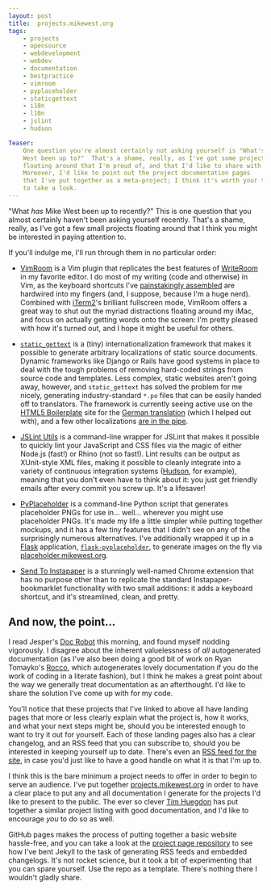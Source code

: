 ```yaml
---
layout: post
title:  projects.mikewest.org
tags:
    - projects
    - opensource
    - webdevelopment
    - webdev
    - documentation
    - bestpractice
    - vimroom
    - pyplaceholder
    - staticgettext
    - i18n
    - l10n
    - jslint
    - hudson

Teaser:
    One question you're almost certainly not asking yourself is "What's Mike
    West been up to?"  That's a shame, really, as I've got some projects
    floating around that I'm proud of, and that I'd like to share with you.
    Moreover, I'd like to point out the project documentation pages
    that I've put together as a meta-project; I think it's worth your time
    to take a look.
---
```

"What _has_ Mike West been up to recently?"  This is one question that you almost certainly haven't been asking yourself recently.  That's a shame, really, as I've got a few small projects floating around that I think you might be interested in paying attention to.

If you'll indulge me, I'll run through them in no particular order:

*   [VimRoom][] is a Vim plugin that replicates the best features of [WriteRoom][] in my favorite editor.  I do most of my writing (code and otherwise) in Vim, as the keyboard shortcuts I've [painstakingly assembled][vimrc] are hardwired into my fingers (and, I suppose, because I'm a huge nerd).  Combined with [iTerm2][]'s brilliant fullscreen mode, VimRoom offers a great way to shut out the myriad distractions floating around my iMac, and focus on actually getting words onto the screen: I'm pretty pleased with how it's turned out, and I hope it might be useful for others.

[vimroom]:    http://projects.mikewest.org/vimroom/
[WriteRoom]:  http://www.hogbaysoftware.com/products/writeroom
[vimrc]:      http://github.com/mikewest/homedir/blob/master/.vimrc
[iTerm2]:     http://sites.google.com/site/iterm2home/

*   [`static_gettext`][sg] is a (tiny) internationalization framework that makes it possible to generate arbitrary localizations of static source documents.  Dynamic frameworks like Django or Rails have good systems in place to deal with the tough problems of removing hard-coded strings from source code and templates.  Less complex, static websites aren't going away, however, and `static_gettext` has solved the problem for me nicely, generating industry-standard `*.po` files that can be easily handed off to translators.  The framework is currently seeing active use on the [HTML5 Boilerplate][html5en] site for the [German translation][html5de] (which I helped out with), and a few other localizations [are in the pipe][html5trans].

[sg]:         http://projects.mikewest.org/static_gettext/
[html5en]:    http://html5boilerplate.com/
[html5de]:    http://de.html5boilerplate.com/
[html5trans]: http://github.com/nimbupani/html5boilerplate-site/issues#issue/3

*   [JSLint Utils][jslintu] is a command-line wrapper for JSLint that makes it possible to quickly lint your JavaScript and CSS files via the magic of either Node.js (fast!) or Rhino (not so fast!).  Lint results can be output as XUnit-style XML files, making it possible to cleanly integrate into a variety of continuous integration systems ([Hudson][], for example), meaning that you don't even have to think about it: you just get friendly emails after every commit you screw up.  It's a lifesaver!

[jslintu]:  http://projects.mikewest.org/jslint_utils/
[Hudson]:   http://hudson-ci.org/

*   [PyPlaceholder][] is a command-line Python script that generates placeholder PNGs for use in... well... wherever you might use placeholder PNGs.  It's made my life a little simpler while putting together mockups, and it has a few tiny features that I didn't see on any of the surprisingly numerous alternatives.  I've additionally wrapped it up in a [Flask][] application, [`flask-pyplaceholder`][fpyp], to generate images on the fly via [placeholder.mikewest.org][pmo].

[PyPlaceholder]:  http://projects.mikewest.org/pyplaceholder/
[Flask]:          http://flask.pocoo.org/
[fpyp]:           http://github.com/mikewest/flask-pyplaceholder
[pmo]:            http://placeholder.mikewest.org/

*   [Send To Instapaper][sti] is a stunningly well-named Chrome extension that has no purpose other than to replicate the standard Instapaper-bookmarklet functionality with two small additions: it adds a keyboard shortcut, and it's streamlined, clean, and pretty.

[sti]:  https://chrome.google.com/extensions/detail/liamajdghafnpofaconeimppimbdbhgi/

And now, the point...
---------------------

I read Jesper's [Doc Robot][doc] this morning, and found myself nodding vigorously.  I disagree about the inherent valuelessness of _all_ autogenerated documentation (as I've also been doing a good bit of work on Ryan Tomayko's [Rocco][], which autogenerates lovely documentation if you do the work of coding in a literate fashion), but I think he makes a great point about the way we generally treat documentation as an afterthought.  I'd like to share the solution I've come up with for my code.

[Rocco]: http://github.com/rtomayko/rocco

You'll notice that these projects that I've linked to above all have landing pages that more or less clearly explain what the project is, how it works, and what your next steps might be, should you be interested enough to want to try it out for yourself.  Each of those landing pages also has a clear changelog, and an RSS feed that you can subscribe to, should you be interested in keeping yourself up to date.  There's even an [RSS feed for the site][projectsrss], in case you'd just like to have a good handle on what it is that I'm up to.

I think this is the bare minimum a project needs to offer in order to begin to serve an audience.  I've put together [projects.mikewest.org][projects] in order to have a clear place to put any and all documentation I generate for the projects I'd like to present to the public.  The ever so clever [Tim Huegdon][timmah] has put together a similar project listing with good documentation, and I'd like to encourage _you_ to do so as well.

GitHub pages makes the process of putting together a basic website hassle-free, and you can take a look at the [project page repository][mikewest] to see how I've bent Jekyll to the task of generating RSS feeds and embedded changelogs.  It's not rocket science, but it took a bit of experimenting that you can spare yourself.  Use the repo as a template.  There's nothing there I wouldn't gladly share.

[doc]:          http://waffle.wootest.net/2010/11/01/doc-robot/
[projects]:     http://projects.mikewest.org/
[projectsrss]:  http://projects.mikewest.org/atom.xml
[mikewest]:     http://github.com/mikewest/mikewest.github.com/
[timmah]:       http://projects.timhuegdon.com
